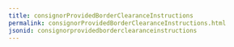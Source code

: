 ```yaml
---
title: consignorProvidedBorderClearanceInstructions
permalink: consignorProvidedBorderClearanceInstructions.html
jsonid: consignorprovidedborderclearanceinstructions
---
```

